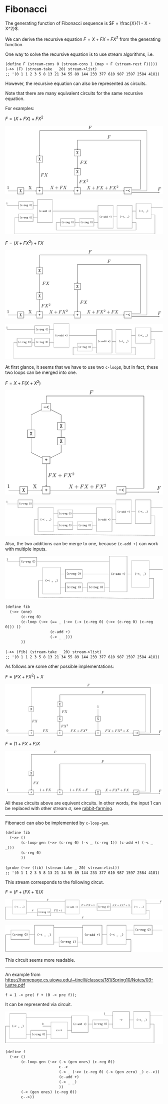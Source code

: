 # Fibonacci

The generating function of Fibonacci sequence is $F = \frac{X}{1 - X - X^2}$. 

We can derive the recursive equation $F = X + F X + F X^2$ from the generating function.

One way to solve the recursive equation is to use stream algorithms, i.e.

```
(define F (stream-cons 0 (stream-cons 1 (map + F (stream-rest F)))))
(~>> (F) (stream-take _ 20) stream->list)
;; '(0 1 1 2 3 5 8 13 21 34 55 89 144 233 377 610 987 1597 2584 4181)
```

However, the recursive equation can also be represented as circuits.

Note that there are many equivalent circuits for the same recursive equation. 

For examples:

$F = (X + F X) + F X^2$

![image-20231220140125664](figures/image-20231220140125664.png)

![image-20231225174303422](figures/image-20231225174303422.png)

$F = (X + F X^2) + F X$

![image-20231220140434941](figures/image-20231220140434941.png)

![image-20231225174402198](figures/image-20231225174402198.png)

At first glance, it seems that we have to use two `c-loop`s, but in fact, these two loops can be merged into one.

$F = X + F (X + X^2)$

![image-20231220115342196](figures/image-20231220115342196.png)



![image-20231220115612955](figures/image-20231220115612955.png)

Also, the two additions can be merge to one, because `(c-add +)` can work with multiple inputs.

![image-20231225180034944](figures/image-20231225180034944.png)

```
(define fib
  (~>> (one)
       (c-reg 0)
       (c-loop (~>> (== _ (~>> (-< (c-reg 0) (~>> (c-reg 0) (c-reg 0))) ))
                    (c-add +)
                    (-< _ _)))
       ))
       
(~>> (fib) (stream-take _ 20) stream->list)
;; '(0 1 1 2 3 5 8 13 21 34 55 89 144 233 377 610 987 1597 2584 4181)
```

As follows are some other possible implementations:

$F = (F X + F X^2) + X$

![image-20231220135853380](figures/image-20231220135853380.png)

$F = (1 + F X + F) X$

![image-20231220135548419](figures/image-20231220135548419.png)

All these circuits above are equivent circuits. In other words, the input $1$ can be replaced with other stream $\sigma$, see [rabbit-farming](rabbit-farming.md).



---

Fibonacci can also be implemented by `c-loop-gen`.

```
(define fib
  (~>> ()
       (c-loop-gen (~>> (c-reg 0) (-< _ (c-reg 1)) (c-add +) (-< _ _)))
       (c-reg 0)
       ))

(probe (~>> (fib) (stream-take _ 20) stream->list))
;; '(0 1 1 2 3 5 8 13 21 34 55 89 144 233 377 610 987 1597 2584 4181)
```

This stream corresponds to the following circut.

$F = (F + (FX + 1)) X$

![image-20231220132518110](figures/image-20231220132518110.png)



![image-20231220132553877](figures/image-20231220132553877.png)

This circuit seems more readable.



---

An example from https://homepage.cs.uiowa.edu/~tinelli/classes/181/Spring10/Notes/03-lustre.pdf

```
f = 1 -> pre( f + (0 -> pre f));
```

It can be represented via circuit.

![image-20231223141245848](figures/image-20231223141245848.png)

```
(define f
  (~>> ()
       (c-loop-gen (~>> (-< (gen ones) (c-reg 0))
                        c-->
                        (-< _ (~>> (c-reg 0) (-< (gen zero) _) c-->))
                        (c-add +)
                        (-< _ _)
                        ))
       (-< (gen ones) (c-reg 0))
       c-->))
```











